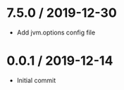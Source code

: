 
7.5.0 / 2019-12-30
==================

  * Add jvm.options config file

0.0.1 / 2019-12-14
==================

  * Initial commit
